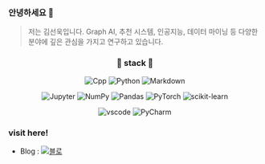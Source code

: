 ### 안녕하세요 👋

> 저는 김선욱입니다. Graph AI, 추천 시스템, 인공지능, 데이터 마이닝 등 다양한 분야에 깊은 관심을 가지고 연구하고 있습니다.
<!--
**SH22Hwang/SH22Hwang** is a ✨ _special_ ✨ repository because its `README.md` (this file) appears on your GitHub profile.

Here are some ideas to get you started:

- 🔭 I’m currently working on ...
- 🌱 I’m currently learning ...
- 👯 I’m looking to collaborate on ...
- 🤔 I’m looking for help with ...
- 💬 Ask me about ...
- 📫 How to reach me: ...
- 😄 Pronouns: ...
- ⚡ Fun fact: ...

- 뱃지 : https://simpleicons.org/
-->
<div align=center>
  <!--[![Solved.ac Profile](http://mazassumnida.wtf/api/v2/generate_badge?boj=ghkd3531)](https://solved.ac/ghkd3531/)-->
  
  ### 🌱 stack 🌱
  
  ![Cpp](https://img.shields.io/badge/C++-00599C?style=flat-square&logo=cplusplus&logoColor=white)
  ![Python](https://img.shields.io/badge/Python-3776AB?style=flat-square&logo=Python&logoColor=white)
  ![Markdown](https://img.shields.io/badge/Markdown-000000?style=flat-square&logo=markdown&logoColor=white)

  ![Jupyter](https://img.shields.io/badge/Jupyter-F37626?style=flat-square&logo=jupyter&logoColor=white)
  ![NumPy](https://img.shields.io/badge/NumPy-013243?style=flat-square&logo=numpy&logoColor=white)
  ![Pandas](https://img.shields.io/badge/pandas-150458?style=flat-square&logo=pandas&logoColor=white)
  ![PyTorch](https://img.shields.io/badge/PyTorch-EE4C2C?style=flat-square&logo=PyTorch&logoColor=white)
  ![scikit-learn](https://img.shields.io/badge/scikitlearn-F7931E?style=flat-square&logo=scikitlearn&logoColor=white)
    
  ![vscode](https://img.shields.io/badge/VSCode-007ACC?style=flat-square&logo=visualstudiocode&logoColor=white)
  ![PyCharm](https://img.shields.io/badge/PyCharm-000000?style=flat-square&logo=pycharm&logoColor=white)

</div>

### visit here!

- Blog : [![블로](https://img.shields.io/badge/githubpages-CCCCCC?style=flat&logo=github&logoColor=222222)](https://sunukkim98.github.io/)
